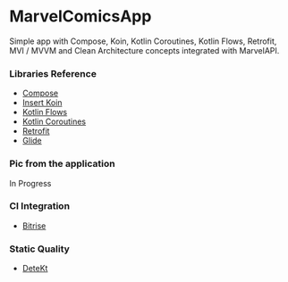 # MarvelComicsApp
Simple app with Compose, Koin, Kotlin Coroutines, Kotlin Flows, Retrofit, MVI / MVVM and Clean Architecture concepts integrated with MarvelAPI.

### Libraries Reference
* [Compose](https://developer.android.com/jetpack/compose/documentation)
* [Insert Koin](https://insert-koin.io/)
* [Kotlin Flows](https://developer.android.com/kotlin/flow)
* [Kotlin Coroutines](https://kotlinlang.org/docs/reference/coroutines-overview.html)
* [Retrofit](https://github.com/square/retrofit)
* [Glide](https://github.com/bumptech/glide)

### Pic from the application
In Progress

### CI Integration
* [Bitrise](https://app.bitrise.io/)

### Static Quality
* [DeteKt](https://github.com/detekt/detekt)
 
